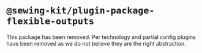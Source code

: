 # `@sewing-kit/plugin-package-flexible-outputs`

This package has been removed. Per technology and partial config plugins have been removed as we do not believe they are the right abstraction.
